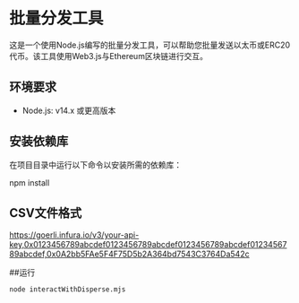 # 批量分发工具

这是一个使用Node.js编写的批量分发工具，可以帮助您批量发送以太币或ERC20代币。该工具使用Web3.js与Ethereum区块链进行交互。

## 环境要求

- Node.js: v14.x 或更高版本

## 安装依赖库

在项目目录中运行以下命令以安装所需的依赖库：


npm install

## CSV文件格式
https://goerli.infura.io/v3/your-api-key,0x0123456789abcdef0123456789abcdef0123456789abcdef0123456789abcdef,0x0A2bb5FAe5F4F75D5b2A364bd7543C3764Da542c

##运行
```bash
node interactWithDisperse.mjs

